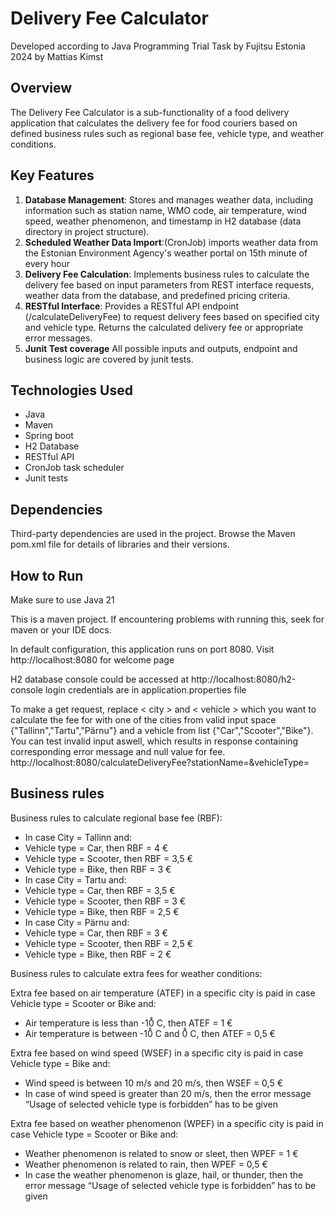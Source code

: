 # Delivery Fee Calculator

Developed according to Java Programming Trial Task by Fujitsu Estonia 2024 by Mattias Kimst

## Overview
The Delivery Fee Calculator is a sub-functionality of a food delivery application that calculates the delivery fee for food couriers based on defined business rules such as regional base fee, vehicle type, and weather conditions. 

## Key Features
1. **Database Management**: Stores and manages weather data, including information such as station name, WMO code, air temperature, wind speed, weather phenomenon, and timestamp in H2 database (data directory in  project structure).
2. **Scheduled Weather Data Import**:(CronJob) imports weather data from the Estonian Environment Agency's weather portal on 15th minute of every hour
3. **Delivery Fee Calculation**: Implements business rules to calculate the delivery fee based on input parameters from REST interface requests, weather data from the database, and predefined pricing criteria.
4. **RESTful Interface**: Provides a RESTful API endpoint (/calculateDeliveryFee) to request delivery fees based on specified city and vehicle type. Returns the calculated delivery fee or appropriate error messages.
5. **Junit Test coverage** All possible inputs and outputs, endpoint and business logic are covered by junit tests.

## Technologies Used
- Java 
- Maven
- Spring boot 
- H2 Database 
- RESTful API 
- CronJob task scheduler
- Junit tests

## Dependencies
Third-party dependencies are used in the project. Browse the Maven pom.xml file for details of libraries and their versions.

## How to Run

Make sure to use Java 21

This is a maven project. If encountering problems with running this, seek for maven or your IDE docs.

In default configuration, this application runs on port 8080. Visit http://localhost:8080 for welcome page

H2 database console could be accessed at http://localhost:8080/h2-console login credentials are in application.properties file

To make a get request, replace < city > and < vehicle > which you want to calculate the fee for with one of the cities from valid input space {"Tallinn","Tartu","Pärnu"} 
and a vehicle from list {"Car","Scooter","Bike"}. You can test invalid input aswell, which results in response containing
corresponding error message and null value for fee.
http://localhost:8080/calculateDeliveryFee?stationName=<city>&vehicleType=<vehicle>

## Business rules
Business rules to calculate regional base fee (RBF):
- In case City = Tallinn and:
- Vehicle type = Car, then RBF = 4 €
- Vehicle type = Scooter, then RBF = 3,5 €
- Vehicle type = Bike, then RBF = 3 €
- In case City = Tartu and:
- Vehicle type = Car, then RBF = 3,5 €
- Vehicle type = Scooter, then RBF = 3 €
- Vehicle type = Bike, then RBF = 2,5 €
- In case City = Pärnu and:
- Vehicle type = Car, then RBF = 3 €
- Vehicle type = Scooter, then RBF = 2,5 €
- Vehicle type = Bike, then RBF = 2 €

Business rules to calculate extra fees for weather conditions:

Extra fee based on air temperature (ATEF) in a specific city is paid in case Vehicle type =
Scooter or Bike and:
- Air temperature is less than -10̊ C, then ATEF = 1 €
- Air temperature is between -10̊ C and 0̊ C, then ATEF = 0,5 €

Extra fee based on wind speed (WSEF) in a specific city is paid in case Vehicle type = Bike
and:

- Wind speed is between 10 m/s and 20 m/s, then WSEF = 0,5 €
- In case of wind speed is greater than 20 m/s, then the error message “Usage of selected vehicle
type is forbidden” has to be given

Extra fee based on weather phenomenon (WPEF) in a specific city is paid in case Vehicle
type = Scooter or Bike and:

- Weather phenomenon is related to snow or sleet, then WPEF = 1 €
- Weather phenomenon is related to rain, then WPEF = 0,5 €
- In case the weather phenomenon is glaze, hail, or thunder, then the error message “Usage of
selected vehicle type is forbidden” has to be given




